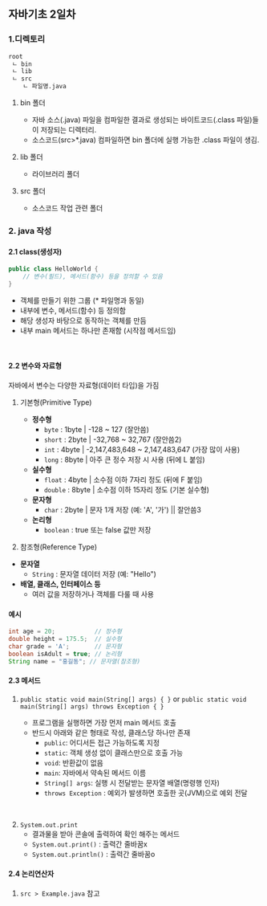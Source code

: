 ## 자바기초 2일차

### 1.디렉토리
```bash
root
 ㄴ bin
 ㄴ lib
 ㄴ src
    ㄴ 파일명.java
```
1) bin 폴더 
    - 자바 소스(.java) 파일을 컴파일한 결과로 생성되는 바이트코드(.class 파일)들이 저장되는 디렉터리.
    - 소스코드(src>*.java) 컴파일하면 bin 폴더에 실행 가능한 .class 파일이 생김.

2) lib 폴더
    - 라이브러리 폴더

3) src 폴더
    - 소스코드 작업 관련 폴더


### 2. java 작성

#### 2.1 class(생성자)
```java
public class HelloWorld {
    // 변수(필드), 메서드(함수) 등을 정의할 수 있음
}
```
- 객체를 만들기 위한 그룹 (* 파일명과 동일)
- 내부에 변수, 메서드(함수) 등 정의함
- 해당 생성자 바탕으로 동작하는 객체를 만듬
- 내부 main 메서드는 하나만 존재함 (시작점 메서드임)

<br>

#### 2.2 변수와 자료형
자바에서 변수는 다양한 자료형(데이터 타입)을 가짐

1) 기본형(Primitive Type)
    - **정수형**
        - `byte` : 1byte | -128 ~ 127 (잘안씀)
        - `short` : 2byte | -32,768 ~ 32,767 (잘안씀2)
        - `int` : 4byte | -2,147,483,648 ~ 2,147,483,647 (가장 많이 사용)
        - `long` : 8byte | 아주 큰 정수 저장 시 사용 (뒤에 L 붙임)
    - **실수형**
        - `float` : 4byte | 소수점 이하 7자리 정도 (뒤에 F 붙임)
        - `double` : 8byte | 소수점 이하 15자리 정도 (기본 실수형)
    - **문자형**
        - `char` : 2byte | 문자 1개 저장 (예: 'A', '가') || 잘안씀3
    - **논리형**
        - `boolean` : true 또는 false 값만 저장

2) 참조형(Reference Type)
- **문자열**
  - `String` : 문자열 데이터 저장 (예: "Hello")
- **배열, 클래스, 인터페이스 등**  
  - 여러 값을 저장하거나 객체를 다룰 때 사용

#### 예시
```java
int age = 20;           // 정수형
double height = 175.5;  // 실수형
char grade = 'A';       // 문자형
boolean isAdult = true; // 논리형
String name = "홍길동"; // 문자열(참조형)
```

#### 2.3 메서드
1) ```public static void main(String[] args) { }``` or ```public static void main(String[] args) throws Exception { }```

    - 프로그램을 실행하면 가장 먼저 main 메서드 호출
    - 반드시 아래와 같은 형태로 작성, 클래스당 하나만 존재
        - `public`: 어디서든 접근 가능하도록 지정
        - `static`: 객체 생성 없이 클래스만으로 호출 가능
        - `void`: 반환값이 없음
        - `main`: 자바에서 약속된 메서드 이름
        - `String[] args`: 실행 시 전달받는 문자열 배열(명령행 인자)
        - `throws Exception` : 예외가 발생하면 호출한 곳(JVM)으로 예외 전달

<br>

2) ```System.out.print```
    - 결과물을 받아 콘솔에 출력하여 확인 해주는 메서드
    - ```System.out.print()``` : 출력간 줄바꿈x
    - ```System.out.println()``` : 출력간 줄바꿈o

#### 2.4 논리연산자
1) ```src > Example.java``` 참고
